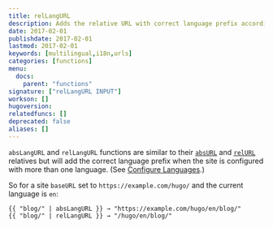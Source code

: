 ```yaml
---
title: relLangURL
description: Adds the relative URL with correct language prefix according to site configuration for multilingual.
date: 2017-02-01
publishdate: 2017-02-01
lastmod: 2017-02-01
keywords: [multilingual,i18n,urls]
categories: [functions]
menu:
  docs:
    parent: "functions"
signature: ["relLangURL INPUT"]
workson: []
hugoversion:
relatedfuncs: []
deprecated: false
aliases: []
---
```


`absLangURL` and `relLangURL` functions are similar to their [`absURL`](/functions/absurl/) and [`relURL`](/functions/relurl/) relatives but will add the correct language prefix when the site is configured with more than one language. (See [Configure Languages][multiliconfig].)

So for a site  `baseURL` set to `https://example.com/hugo/` and the current language is `en`:

```
{{ "blog/" | absLangURL }} → "https://example.com/hugo/en/blog/"
{{ "blog/" | relLangURL }} → "/hugo/en/blog/"
```

[multiliconfig]: /content-management/multilingual/#configure-languages
